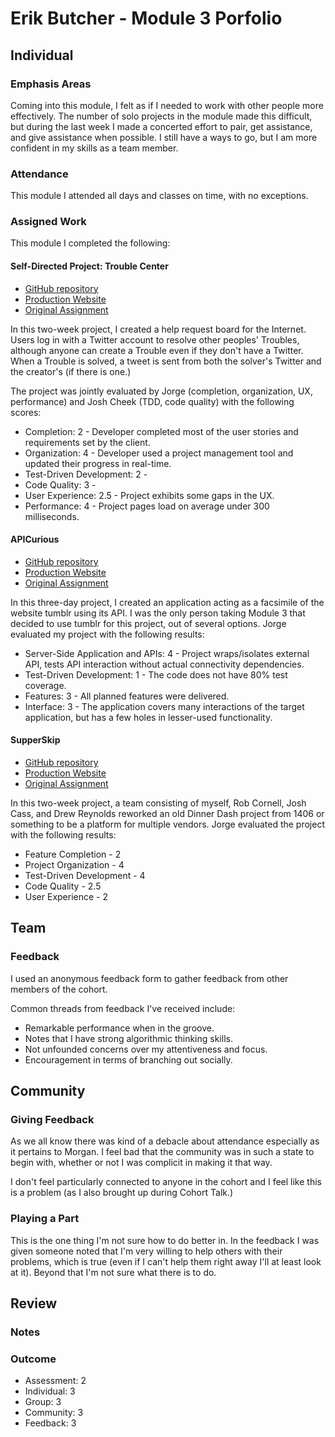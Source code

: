 # Erik Butcher - Module 3 Porfolio

## Individual

### Emphasis Areas

Coming into this module, I felt as if I needed to work with other people more effectively. The number of solo projects in the module made this difficult, but during the last week I made a concerted effort to pair, get assistance, and give assistance when possible. I still have a ways to go, but I am more confident in my skills as a team member.

### Attendance

This module I attended all days and classes on time, with no exceptions.

### Assigned Work

This module I completed the following:

#### Self-Directed Project: Trouble Center

* [GitHub repository](https://github.com/with-a-k/trouble-center)
* [Production Website](https://trouble-center.herokuapp.com)
* [Original Assignment](https://github.com/turingschool/lesson_plans/blob/master/ruby_03-professional_rails_applications/self_directed_project.markdown)

In this two-week project, I created a help request board for the Internet. Users log in with a Twitter account to resolve other peoples' Troubles, although anyone can create a Trouble even if they don't have a Twitter. When a Trouble is solved, a tweet is sent from both the solver's Twitter and the creator's (if there is one.)

The project was jointly evaluated by Jorge (completion, organization, UX, performance) and Josh Cheek (TDD, code quality) with the following scores:

* Completion: 2 - Developer completed most of the user stories and requirements set by the client.
* Organization: 4 - Developer used a project management tool and updated their progress in real-time.
* Test-Driven Development: 2 - 
* Code Quality: 3 - 
* User Experience: 2.5 - Project exhibits some gaps in the UX.
* Performance: 4 - Project pages load on average under 300 milliseconds.

#### APICurious

* [GitHub repository](https://github.com/with-a-k/finite-scrollery)
* [Production Website](https://finite-scrollery.herokuapp.com/)
* [Original Assignment](https://github.com/turingschool/curriculum/blob/master/source/projects/apicurious.markdown)

In this three-day project, I created an application acting as a facsimile of the website tumblr using its API. I was the only person taking Module 3 that decided to use tumblr for this project, out of several options. Jorge evaluated my project with the following results:

* Server-Side Application and APIs: 4 - Project wraps/isolates external API, tests API interaction without actual connectivity dependencies.
* Test-Driven Development: 1 - The code does not have 80% test coverage.
* Features: 3 - All planned features were delivered.
* Interface: 3 - The application covers many interactions of the target application, but has a few holes in lesser-used functionality.

#### SupperSkip

* [GitHub repository](https://github.com/NYDrewReynolds/pivot)
* [Production Website](http://supper-skip.herokuapp.com/)
* [Original Assignment](https://github.com/turingschool/curriculum/blob/master/source/projects/supper_skip.markdown)

In this two-week project, a team consisting of myself, Rob Cornell, Josh Cass, and Drew Reynolds reworked an old Dinner Dash project from 1406 or something to be a platform for multiple vendors. Jorge evaluated the project with the following results:

* Feature Completion - 2
* Project Organization - 4
* Test-Driven Development - 4
* Code Quality - 2.5
* User Experience - 2

## Team

### Feedback

I used an anonymous feedback form to gather feedback from other members of the cohort.

Common threads from feedback I've received include:
* Remarkable performance when in the groove.
* Notes that I have strong algorithmic thinking skills.
* Not unfounded concerns over my attentiveness and focus.
* Encouragement in terms of branching out socially.

## Community

### Giving Feedback

As we all know there was kind of a debacle about attendance especially as it pertains to Morgan. I feel bad that the community was in such a state to begin with, whether or not I was complicit in making it that way.

I don't feel particularly connected to anyone in the cohort and I feel like this is a problem (as I also brought up during Cohort Talk.)

### Playing a Part

This is the one thing I'm not sure how to do better in. In the feedback I was given someone noted that I'm very willing to help others with their problems, which is true (even if I can't help them right away I'll at least look at it). Beyond that I'm not sure what there is to do.

## Review

### Notes



### Outcome


* Assessment: 2
* Individual: 3
* Group: 3
* Community: 3
* Feedback: 3
